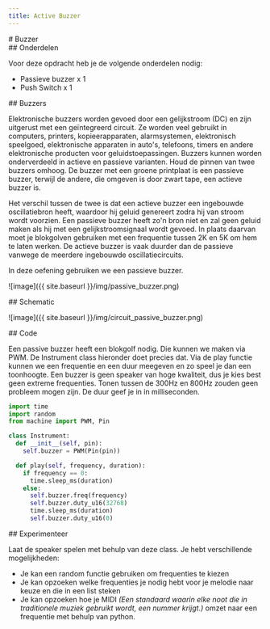 ```yaml
---
title: Active Buzzer
---
```


<div class="header1" id="top" markdown = "1"># Buzzer
</div>

<div class="header2" markdown = "1">## Onderdelen
</div>

Voor deze opdracht heb je de volgende onderdelen nodig:

- Passieve buzzer x 1
- Push Switch x 1

<div class="header2" markdown = "1">## Buzzers
</div>

Elektronische buzzers worden gevoed door een gelijkstroom (DC) en zijn uitgerust met een geïntegreerd circuit. Ze worden veel gebruikt in computers, printers, kopieerapparaten, alarmsystemen, elektronisch speelgoed, elektronische apparaten in auto's, telefoons, timers en andere elektronische producten voor geluidstoepassingen. Buzzers kunnen worden onderverdeeld in actieve en passieve varianten. Houd de pinnen van twee buzzers omhoog. De buzzer met een groene printplaat is een passieve buzzer, terwijl de andere, die omgeven is door zwart tape, een actieve buzzer is.

Het verschil tussen de twee is dat een actieve buzzer een ingebouwde oscillatiebron heeft, waardoor hij geluid genereert zodra hij van stroom wordt voorzien. Een passieve buzzer heeft zo'n bron niet en zal geen geluid maken als hij met een gelijkstroomsignaal wordt gevoed. In plaats daarvan moet je blokgolven gebruiken met een frequentie tussen 2K en 5K om hem te laten werken. De actieve buzzer is vaak duurder dan de passieve vanwege de meerdere ingebouwde oscillatiecircuits.

In deze oefening gebruiken we een passieve buzzer. 

![image]({{ site.baseurl }}/img/passive_buzzer.png)

<div class="header2" markdown = "1">## Schematic
</div>

![image]({{ site.baseurl }}/img/circuit_passive_buzzer.png)

<div class="header2" markdown = "1">## Code
</div>

Een passive buzzer heeft een blokgolf nodig. Die kunnen we maken via PWM. De Instrument class hieronder doet precies dat. Via de play functie kunnen we een frequentie en een duur meegeven en zo speel je dan een toonhoogte. Een buzzer is geen speaker van hoge kwaliteit, dus je kies best geen extreme frequenties. Tonen tussen de 300Hz en 800Hz zouden geen probleem mogen zijn. De duur geef je in in milliseconden.


```python
import time
import random
from machine import PWM, Pin

class Instrument:
  def __init__(self, pin):
    self.buzzer = PWM(Pin(pin))

  def play(self, frequency, duration):
    if frequency == 0:
      time.sleep_ms(duration)
    else:
      self.buzzer.freq(frequency)
      self.buzzer.duty_u16(32768)
      time.sleep_ms(duration)
      self.buzzer.duty_u16(0)
```

<div class="header2" markdown = "1">## Experimenteer
</div>

Laat de speaker spelen met behulp van deze class. Je hebt verschillende mogelijkheden:

- Je kan een random functie gebruiken om frequenties te kiezen
- Je kan opzoeken welke frequenties je nodig hebt voor je melodie naar keuze en die in een list steken
- Je kan opzoeken hoe je MIDI *(Een standaard waarin elke noot die in traditionele muziek gebruikt wordt, een nummer krijgt.)* omzet naar een frequentie met behulp van python.




